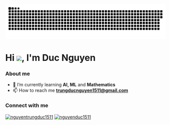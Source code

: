 <div width="100%" align="center">

![snakeeeeeee gif](https://github.com/ducnguyen1511/ducnguyen1511/blob/output/github-contribution-grid-snake.svg)

<!-- ![My stats](https://github-readme-stats.vercel.app/api?username=ducnguyen1511&show_icons=true&theme=radical&hide_border=true) -->

<!-- ![](https://komarev.com/ghpvc/?username=ducnguyen1511) --> <!-- profile view -->

<div width="100%" align="left">
<h1>Hi  <img src="https://c.tenor.com/ShTnSrVLePQAAAAi/capoo-bugcat.gif" width="60" />, I'm Duc Nguyen </h1>
<h3>About me</h3>
  
<!-- - 🏫 I'm a freshman at VNUHCM - University of Science. -->
- 🌱 I’m currently learning **AI, ML** and **Mathematics**
- 📫 How to reach me **trungducnguyen1511@gmail.com**

<h3>Connect with me</h3>
<p>
  <a href="https://linkedin.com/in/nguyentrungduc1511" target="blank"><img align="center" src="https://raw.githubusercontent.com/rahuldkjain/github-profile-readme-generator/master/src/images/icons/Social/linked-in-alt.svg" alt="nguyentrungduc1511" height="30" width="40" /></a>
  <a href="https://fb.com/nguyenduc1511" target="blank"><img align="center" src="https://raw.githubusercontent.com/rahuldkjain/github-profile-readme-generator/master/src/images/icons/Social/facebook.svg" alt="nguyenduc1511" height="30" width="40" /></a>
</p>


  
<!-- <h3 align="left">Languages and Tools</h3>
<p align="left">  
    <img src="https://img.shields.io/badge/c++-%2300599C.svg?style=for-the-badge&logo=c%2B%2B&logoColor=white"/>  &ensp;    
    <img src="https://img.shields.io/badge/python-3670A0?style=for-the-badge&logo=python&logoColor=ffdd54"/>  &ensp;      
    <img src="https://img.shields.io/badge/NeoVim-%2357A143.svg?&style=for-the-badge&logo=neovim&logoColor=white"/>  &ensp;    
    <img src="https://img.shields.io/badge/latex-%23008080.svg?style=for-the-badge&logo=latex&logoColor=white"/>  &ensp;
    <img src="https://img.shields.io/badge/-Julia-9558B2?style=for-the-badge&logo=julia&logoColor=white"/>  &ensp;
    <img src="https://img.shields.io/badge/javascript-%23323330.svg?style=for-the-badge&logo=javascript&logoColor=%23F7DF1E"/>  &ensp;
    <img src="https://img.shields.io/badge/Haskell-5D4F85?style=for-the-badge&logo=haskell&logoColor=white"/>
</p> -->

